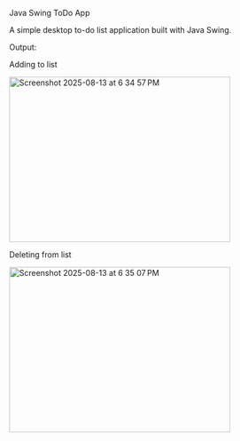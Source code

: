 Java Swing ToDo App

A simple desktop to-do list application built with Java Swing.

Output:

Adding to list

<img width="399" height="298" alt="Screenshot 2025-08-13 at 6 34 57 PM" src="https://github.com/user-attachments/assets/ec78242f-f046-46e0-9f23-344c7a86252c" />

Deleting from list

<img width="399" height="298" alt="Screenshot 2025-08-13 at 6 35 07 PM" src="https://github.com/user-attachments/assets/37cd250f-453a-4b61-922a-e471895818e9" />
